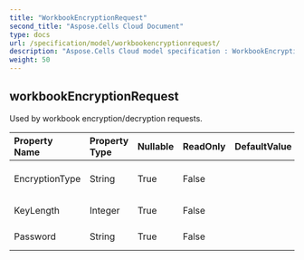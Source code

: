 ```yaml
---
title: "WorkbookEncryptionRequest"
second_title: "Aspose.Cells Cloud Document"
type: docs
url: /specification/model/workbookencryptionrequest/
description: "Aspose.Cells Cloud model specification : WorkbookEncryptionRequest. Effortlessly handle Excel and other spreadsheet documents with features like opening, generating, editing, splitting, merging, comparing, and converting."
weight: 50
---
```


## **workbookEncryptionRequest**

Used by workbook encryption/decryption requests. 

| Property Name | Property Type | Nullable |  ReadOnly | DefaultValue | Description | 
| :- | :- | :- |:- |  :- | :- |
| EncryptionType | String | True |  False |  | Workbook encription type. |  
| KeyLength | Integer | True |  False |  | Encription key length. |  
| Password | String | True |  False |  | Encription password. |  

